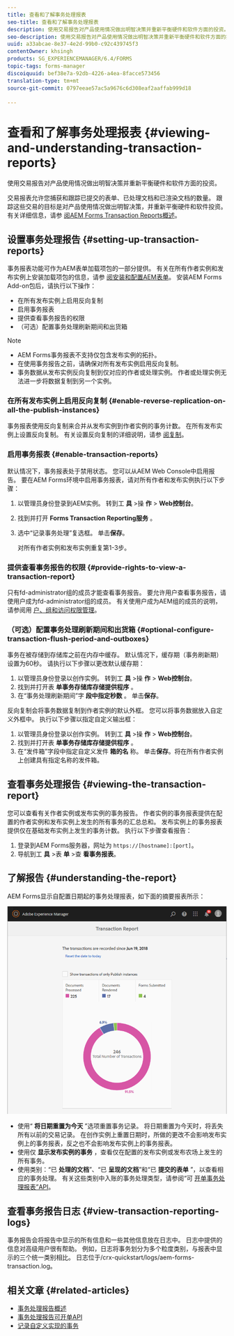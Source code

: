 ```yaml
---
title: 查看和了解事务处理报表
seo-title: 查看和了解事务处理报表
description: 使用交易报告对产品使用情况做出明智决策并重新平衡硬件和软件方面的投资。
seo-description: 使用交易报告对产品使用情况做出明智决策并重新平衡硬件和软件方面的投资。
uuid: a33abcae-8e37-4e2d-99b0-c92c439745f3
contentOwner: khsingh
products: SG_EXPERIENCEMANAGER/6.4/FORMS
topic-tags: forms-manager
discoiquuid: bef38e7a-92db-4226-a4ea-8facce573456
translation-type: tm+mt
source-git-commit: 0797eeae57ac5a9676c6d308eaf2aaffab999d18

---
```



# 查看和了解事务处理报表 {#viewing-and-understanding-transaction-reports}

使用交易报告对产品使用情况做出明智决策并重新平衡硬件和软件方面的投资。

交易报表允许您捕获和跟踪已提交的表单、已处理文档和已渲染文档的数量。 跟踪这些交易的目标是对产品使用情况做出明智决策，并重新平衡硬件和软件投资。 有关详细信息，请参 [阅AEM Forms Transaction Reports概述](/help/forms/using/transaction-reports-overview.md)。

## 设置事务处理报告 {#setting-up-transaction-reports}

事务报表功能可作为AEM表单加载项包的一部分提供。 有关在所有作者实例和发布实例上安装加载项包的信息，请参 [阅安装和配置AEM表单](https://helpx.adobe.com/experience-manager/6-4/forms/using/installing-configuring-aem-forms-osgi.html)。 安装AEM Forms Add-on包后，请执行以下操作：

* 在所有发布实例上启用反向复制
* 启用事务报表
* 提供查看事务报告的权限
* （可选）配置事务处理刷新期间和出货箱

>[!NOTE]
>
>* AEM Forms事务报表不支持仅包含发布实例的拓扑。
>* 在使用事务报告之前，请确保对所有发布实例启用反向复制。
>* 事务数据从发布实例反向复制到仅对应的作者或处理实例。 作者或处理实例无法进一步将数据复制到另一个实例。
>



### 在所有发布实例上启用反向复制 {#enable-reverse-replication-on-all-the-publish-instances}

事务报表使用反向复制来合并从发布实例到作者实例的事务计数。 在所有发布实例上设置反向复制。 有关设置反向复制的详细说明，请参 [阅复制](/help/sites-deploying/replication.md)。

### 启用事务报表 {#enable-transaction-reports}

默认情况下，事务报表处于禁用状态。 您可以从AEM Web Console中启用报告。 要在AEM Forms环境中启用事务报表，请对所有作者和发布实例执行以下步骤：

1. 以管理员身份登录到AEM实例。 转到工 **具** >操 **作** > **Web控制台**。
1. 找到并打开 **Forms Transaction Reporting服务** 。
1. 选中“记录事务处理”复选框。 单击&#x200B;**保存**。

   对所有作者实例和发布实例重复第1-3步。

### 提供查看事务报告的权限 {#provide-rights-to-view-a-transaction-report}

只有fd-administrator组的成员才能查看事务报告。 要允许用户查看事务报告，请使用户成为fd-administrator组的成员。 有关使用户成为AEM组的成员的说明，请参阅用 [户、组和访问权限管理](/help/sites-administering/user-group-ac-admin.md)。

### （可选）配置事务处理刷新期间和出货箱 {#optional-configure-transaction-flush-period-and-outboxes}

事务在被存储到存储库之前在内存中缓存。 默认情况下，缓存期（事务刷新期）设置为60秒。 请执行以下步骤以更改默认缓存期：

1. 以管理员身份登录以创作实例。 转到工 **具** >操 **作** > **Web控制台**。
1. 找到并打开表 **单事务存储库存储提供程序** 。
1. 在“事务处理刷新期间”字 **段中指定秒数** 。 单击&#x200B;**保存**。

反向复制会将事务数据复制到作者实例的默认外框。 您可以将事务数据放入自定义外框中。 执行以下步骤以指定自定义输出框：

1. 以管理员身份登录以创作实例。 转到工 **具** >操 **作** > **Web控制台**。
1. 找到并打开表 **单事务存储库存储提供程序** 。
1. 在“发件箱”字段中指定自定义发件 **箱的名** 称。 单击&#x200B;**保存**。将在所有作者实例上创建具有指定名称的发件箱。

## 查看事务处理报告 {#viewing-the-transaction-report}

您可以查看有关作者实例或发布实例的事务报告。 作者实例的事务报表提供在配置的作者实例和发布实例上发生的所有事务的汇总总和。 发布实例上的事务报表提供仅在基础发布实例上发生的事务计数。 执行以下步骤查看报告：

1. 登录到AEM Forms服务器，网址为 `https://[hostname]:[port]`。
1. 导航到工 **具** >表 **单** >查 **看事务报表**。

## 了解报告 {#understanding-the-report}

AEM Forms显示自配置日期起的事务处理报表，如下面的摘要报表所示：

![sample-transaction-report-author](assets/sample-transaction-report-author.png)

* 使用“ **将日期重置为今天** ”选项重置事务记录。 将日期重置为今天时，将丢失所有以前的交易记录。 在创作实例上重置日期时，所做的更改不会影响发布实例上的事务报表，反之也不会影响发布实例上的事务报表。
* 使用仅 **显示发布实例的事务** ，查看仅在配置的发布实例或发布农场上发生的所有事务。
* 使用类别：“已 **处理的文档**”、“已 **呈现的文档**”和“已 **提交的表单** ”，以查看相应的事务处理。 有关这些类别中入账的事务处理类型，请参阅“可 [开单事务处理报表”API](/help/forms/using/transaction-reports-billable-apis.md)。

## 查看事务报告日志 {#view-transaction-reporting-logs}

事务报告会将报告中显示的所有信息和一些其他信息放在日志中。 日志中提供的信息对高级用户很有帮助。 例如，日志将事务划分为多个粒度类别，与报表中显示的三个统一类别相比。 日志位于/crx-quickstart/logs/aem-forms-transaction.log。

## 相关文章 {#related-articles}

* [事务处理报告概述](/help/forms/using/transaction-reports-overview.md)
* [事务处理报告可开单API](/help/forms/using/transaction-reports-billable-apis.md)
* [记录自定义实现的事务](/help/forms/using/record-transaction-custom-implementation.md)

